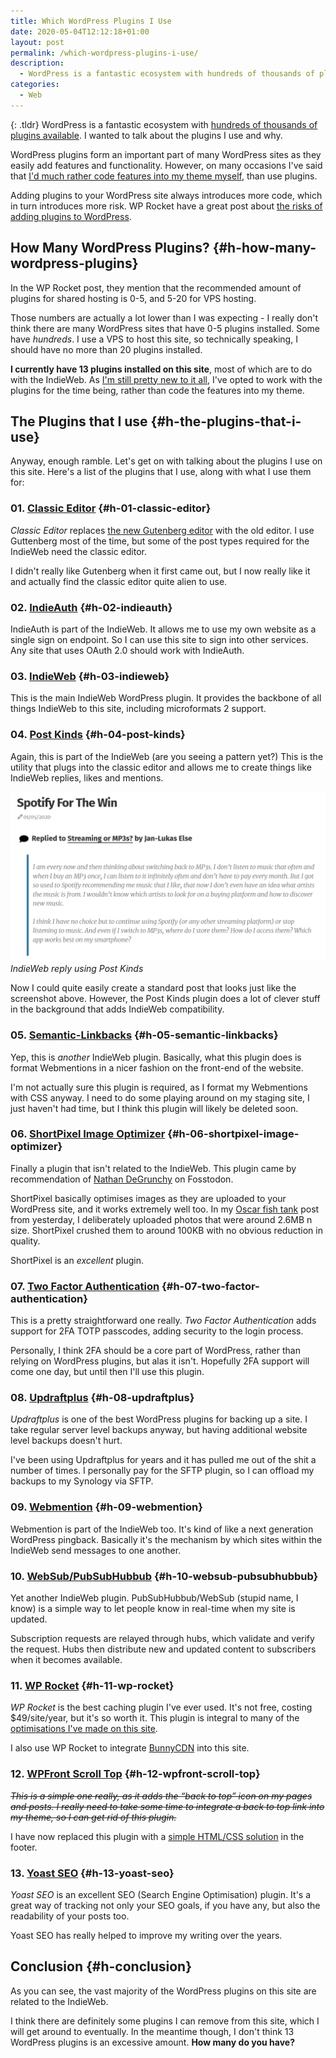 ```yaml
---
title: Which WordPress Plugins I Use
date: 2020-05-04T12:12:18+01:00
layout: post
permalink: /which-wordpress-plugins-i-use/
description:
  - WordPress is a fantastic ecosystem with hundreds of thousands of plugins available. I wanted to talk about the WordPress plugins I use and why.
categories:
  - Web
---
```

{: .tldr}
WordPress is a fantastic ecosystem with [hundreds of thousands of plugins available](https://wordpress.org/plugins/). I wanted to talk about the plugins I use and why.

WordPress plugins form an important part of many WordPress sites as they easily add features and functionality. However, on many occasions I've said that [I'd much rather code features into my theme myself](/how-to-add-an-old-post-notice-to-wordpress/), than use plugins.

Adding plugins to your WordPress site always introduces more code, which in turn introduces more risk. WP Rocket have a great post about [the risks of adding plugins to WordPress](https://wp-rocket.me/blog/wordpress-plugins-many/).

## How Many WordPress Plugins? {#h-how-many-wordpress-plugins}

In the WP Rocket post, they mention that the recommended amount of plugins for shared hosting is 0-5, and 5-20 for VPS hosting.

Those numbers are actually a lot lower than I was expecting - I really don't think there are many WordPress sites that have 0-5 plugins installed. Some have _hundreds_. I use a VPS to host this site, so technically speaking, I should have no more than 20 plugins installed.

**I currently have 13 plugins installed on this site**, most of which are to do with the IndieWeb. As [I'm still pretty new to it all](/implementing-the-indieweb-into-my-website/), I've opted to work with the plugins for the time being, rather than code the features into my theme.

## The Plugins that I use {#h-the-plugins-that-i-use}

Anyway, enough ramble. Let's get on with talking about the plugins I use on this site. Here's a list of the plugins that I use, along with what I use them for:

### 01. [Classic Editor](https://wordpress.org/plugins/classic-editor/) {#h-01-classic-editor}

_Classic Editor_ replaces [the new Gutenberg editor](https://wordpress.org/gutenberg/) with the old editor. I use Guttenberg most of the time, but some of the post types required for the IndieWeb need the classic editor.

I didn't really like Gutenberg when it first came out, but I now really like it and actually find the classic editor quite alien to use.

### 02. [IndieAuth](https://wordpress.org/plugins/indieauth/) {#h-02-indieauth}

IndieAuth is part of the IndieWeb. It allows me to use my own website as a single sign on endpoint. So I can use this site to sign into other services. Any site that uses OAuth 2.0 should work with IndieAuth.

### 03. [IndieWeb](https://wordpress.org/plugins/indieweb/) {#h-03-indieweb}

This is the main IndieWeb WordPress plugin. It provides the backbone of all things IndieWeb to this site, including microformats 2 support.

### 04. [Post Kinds](https://wordpress.org/plugins/indieweb-post-kinds/) {#h-04-post-kinds}

Again, this is part of the IndieWeb (are you seeing a pattern yet?) This is the utility that plugs into the classic editor and allows me to create things like IndieWeb replies, likes and mentions.

![](/assets/images/indieweb-post-kinds-reply.png)
*IndieWeb reply using Post Kinds*

Now I could quite easily create a standard post that looks just like the screenshot above. However, the Post Kinds plugin does a lot of clever stuff in the background that adds IndieWeb compatibility.

### 05. [Semantic-Linkbacks](https://wordpress.org/plugins/semantic-linkbacks/) {#h-05-semantic-linkbacks}

Yep, this is _another_ IndieWeb plugin. Basically, what this plugin does is format Webmentions in a nicer fashion on the front-end of the website.

I'm not actually sure this plugin is required, as I format my Webmentions with CSS anyway. I need to do some playing around on my staging site, I just haven't had time, but I think this plugin will likely be deleted soon.

### 06. [ShortPixel Image Optimizer](https://wordpress.org/plugins/shortpixel-image-optimiser/) {#h-06-shortpixel-image-optimizer}

Finally a plugin that isn't related to the IndieWeb. This plugin came by recommendation of [Nathan DeGrunchy](https://fosstodon.org/@ndegruchy) on Fosstodon.

ShortPixel basically optimises images as they are uploaded to your WordPress site, and it works extremely well too. In my [Oscar fish tank](/the-battle-of-the-oscar-fish-tank/) post from yesterday, I deliberately uploaded photos that were around 2.6MB n size. ShortPixel crushed them to around 100KB with no obvious reduction in quality.

ShortPixel is an _excellent_ plugin.

### 07. [Two Factor Authentication](https://wordpress.org/plugins/two-factor-authentication/) {#h-07-two-factor-authentication}

This is a pretty straightforward one really. _Two Factor Authentication_ adds support for 2FA TOTP passcodes, adding security to the login process.

Personally, I think 2FA should be a core part of WordPress, rather than relying on WordPress plugins, but alas it isn't. Hopefully 2FA support will come one day, but until then I'll use this plugin.

### 08. [Updraftplus](https://wordpress.org/plugins/updraftplus/) {#h-08-updraftplus}

_Updraftplus_ is one of the best WordPress plugins for backing up a site. I take regular server level backups anyway, but having additional website level backups doesn't hurt.

I've been using Updraftplus for years and it has pulled me out of the shit a number of times. I personally pay for the SFTP plugin, so I can offload my backups to my Synology via SFTP.

### 09. [Webmention](https://wordpress.org/plugins/webmention/) {#h-09-webmention}

Webmention is part of the IndieWeb too. It's kind of like a next generation WordPress pingback. Basically it's the mechanism by which sites within the IndieWeb send messages to one another.

### 10. [WebSub/PubSubHubbub](https://wordpress.org/plugins/pubsubhubbub/) {#h-10-websub-pubsubhubbub}

Yet another IndieWeb plugin. PubSubHubbub/WebSub (stupid name, I know) is a simple way to let people know in real-time when my site is updated.

Subscription requests are relayed through hubs, which validate and verify the request. Hubs then distribute new and updated content to subscribers when it becomes available.

### 11. [WP Rocket](https://wp-rocket.me/) {#h-11-wp-rocket}

_WP Rocket_ is the best caching plugin I've ever used. It's not free, costing $49/site/year, but it's so worth it. This plugin is integral to many of the [optimisations I've made on this site](/how-i-optimise-my-website-performance/).

I also use WP Rocket to integrate [BunnyCDN](https://bunnycdn.com/?ref=gnn7bkvipc) into this site.

### 12. [WPFront Scroll Top](https://wordpress.org/plugins/wpfront-scroll-top/) {#h-12-wpfront-scroll-top}

<s>_This is a simple one really, as it adds the &#8220;back to top&#8221; icon on my pages and posts. I really need to take some time to integrate a back to top link into my theme, so I can get rid of this plugin._</s>

I have now replaced this plugin with a [simple HTML/CSS solution](/adding-a-scroll-to-top-button-without-javascript/) in the footer.

### 13. [Yoast SEO](https://wordpress.org/plugins/wordpress-seo/) {#h-13-yoast-seo}

_Yoast SEO_ is an excellent SEO (Search Engine Optimisation) plugin. It's a great way of tracking not only your SEO goals, if you have any, but also the readability of your posts too.

Yoast SEO has really helped to improve my writing over the years.

## Conclusion {#h-conclusion}

As you can see, the vast majority of the WordPress plugins on this site are related to the IndieWeb.

I think there are definitely some plugins I can remove from this site, which I will get around to eventually. In the meantime though, I don't think 13 WordPress plugins is an excessive amount. **How many do you have?**
